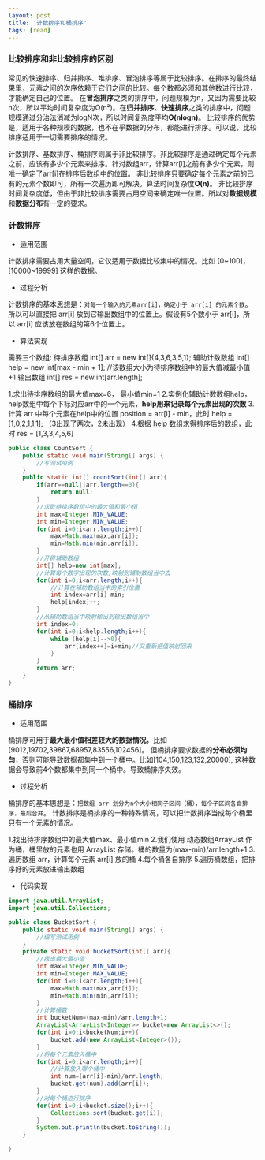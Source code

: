 ```yaml
---
layout: post
title: '计数排序和桶排序'
tags: [read]
---
```


### 比较排序和非比较排序的区别

常见的快速排序、归并排序、堆排序、冒泡排序等属于比较排序。在排序的最终结果里，元素之间的次序依赖于它们之间的比较。每个数都必须和其他数进行比较，才能确定自己的位置。
在**冒泡排序**之类的排序中，问题规模为n，又因为需要比较n次，所以平均时间复杂度为O(n²)。在**归并排序、快速排序**之类的排序中，问题规模通过分治法消减为logN次，所以时间复杂度平均**O(nlogn)**。
比较排序的优势是，适用于各种规模的数据，也不在乎数据的分布，都能进行排序。可以说，比较排序适用于一切需要排序的情况。

计数排序、基数排序、桶排序则属于非比较排序。非比较排序是通过确定每个元素之前，应该有多少个元素来排序。针对数组arr，计算arr[i]之前有多少个元素，则唯一确定了arr[i]在排序后数组中的位置。
非比较排序只要确定每个元素之前的已有的元素个数即可，所有一次遍历即可解决。算法时间复杂度**O(n)**。
非比较排序时间复杂度低，但由于非比较排序需要占用空间来确定唯一位置。所以对**数据规模**和**数据分布**有一定的要求。

### 计数排序

- 适用范围

计数排序需要占用大量空间，它仅适用于数据比较集中的情况。比如 [0~100]，[10000~19999] 这样的数据。

- 过程分析

计数排序的基本思想是：`对每一个输入的元素arr[i]，确定小于 arr[i] 的元素个数`。
所以可以直接把 arr[i] 放到它输出数组中的位置上。假设有5个数小于 arr[i]，所以 arr[i] 应该放在数组的第6个位置上。

- 算法实现

需要三个数组:
待排序数组 int[] arr = new int[]{4,3,6,3,5,1};
辅助计数数组 int[] help = new int[max - min + 1]; //该数组大小为待排序数组中的最大值减最小值+1
输出数组 int[] res = new int[arr.length];

1.求出待排序数组的最大值max=6， 最小值min=1
2.实例化辅助计数数组help，help数组中每个下标对应arr中的一个元素，**help用来记录每个元素出现的次数**
3.计算 arr 中每个元素在help中的位置 position = arr[i] - min，此时 help = [1,0,2,1,1,1]; （3出现了两次，2未出现）
4.根据 help 数组求得排序后的数组，此时 res = [1,3,3,4,5,6]

```java
public class CountSort {
    public static void main(String[] args) {
        //写测试用例
    }
    public static int[] countSort(int[] arr){
        if(arr==null||arr.length==0){
            return null;
        }
        //求取待排序数组中的最大值和最小值
        int max=Integer.MIN_VALUE;
        int min=Integer.MIN_VALUE;
        for(int i=0;i<arr.length;i++){
            max=Math.max(max,arr[i]);
            min=Math.min(min,arr[i]);
        }
        //开辟辅助数组
        int[] help=new int[max];
        //计算每个数字出现的次数,映射到辅助数组当中去
        for(int i=0;i<arr.length;i++){
            //计算在辅助数组当中的索引位置
            int index=arr[i]-min;
            help[index]++;
        }
        //从辅助数组当中映射输出到输出数组当中
        int index=0;
        for(int i=0;i<help.length;i++){
            while (help[i]-->0){
                arr[index++]=i+min;//又重新把值映射回来
            }
        }
        return arr;
    }
}

```

### 桶排序

- 适用范围

桶排序可用于**最大最小值相差较大的数据情况**，比如[9012,19702,39867,68957,83556,102456]。
但桶排序要求数据的**分布必须均匀**，否则可能导致数据都集中到一个桶中。比如[104,150,123,132,20000], 这种数据会导致前4个数都集中到同一个桶中。导致桶排序失效。

- 过程分析

桶排序的基本思想是：`把数组 arr 划分为n个大小相同子区间（桶），每个子区间各自排序，最后合并`。
计数排序是桶排序的一种特殊情况，可以把计数排序当成每个桶里只有一个元素的情况。

1.找出待排序数组中的最大值max、最小值min
2.我们使用 动态数组ArrayList 作为桶，桶里放的元素也用 ArrayList 存储。桶的数量为(max-min)/arr.length+1
3.遍历数组 arr，计算每个元素 arr[i] 放的桶
4.每个桶各自排序
5.遍历桶数组，把排序好的元素放进输出数组

- 代码实现

```java
import java.util.ArrayList;
import java.util.Collections;

public class BucketSort {
    public static void main(String[] args) {
        //编写测试用例
    }
    private static void bucketSort(int[] arr){
        //找出最大最小值
        int max=Integer.MIN_VALUE;
        int min=Integer.MAX_VALUE;
        for(int i=0;i<arr.length;i++){
            max=Math.max(max,arr[i]);
            min=Math.min(min,arr[i]);
        }
        //计算桶数
        int bucketNum=(max-min)/arr.length+1;
        ArrayList<ArrayList<Integer>> bucket=new ArrayList<>();
        for(int i=0;i<bucketNum;i++){
            bucket.add(new ArrayList<Integer>());
        }
        //将每个元素放入桶中
        for(int i=0;i<arr.length;i++){
            //计算放入哪个桶中
            int num=(arr[i]-min)/arr.length;
            bucket.get(num).add(arr[i]);
        }
        //对每个桶进行排序
        for(int i=0;i<bucket.size();i++){
            Collections.sort(bucket.get(i));
        }
        System.out.println(bucket.toString());
    }

}

```

